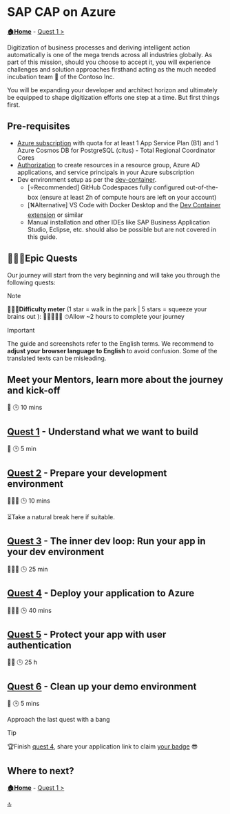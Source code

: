 # SAP CAP on Azure

**[🏠Home](../README.md)** - [ Quest 1 >](student/quest1.md)

Digitization of business processes and deriving intelligent action automatically is one of the mega trends across all industries globally. As part of this mission, should you choose to accept it, you will experience challenges and solution approaches firsthand acting as the much needed incubation team 🐣 of the Contoso Inc.

You will be expanding your developer and architect horizon and ultimately be equipped to shape digitization efforts one step at a time. But first things first.

## Pre-requisites

- [Azure subscription](https://azure.microsoft.com/free/) with quota for at least 1 App Service Plan (B1) and 1 Azure Cosmos DB for PostgreSQL (citus) - Total Regional Coordinator Cores
- [Authorization](https://learn.microsoft.com/entra/identity-platform/howto-create-service-principal-portal) to create resources in a resource group, Azure AD applications, and service principals in your Azure subscription
- Dev environment setup as per the [dev-container](https://github.com/Azure-Samples/app-service-javascript-sap-cap-quickstart/blob/main/.devcontainer/devcontainer.json).
  - [⭐Recommended] GitHub Codespaces fully configured out-of-the-box (ensure at least 2h of compute hours are left on your account)
  - [⛕Alternative] VS Code with Docker Desktop and the [Dev Container extension](https://marketplace.visualstudio.com/items?itemName=ms-vscode-remote.remote-containers) or similar
  - Manual installation and other IDEs like SAP Business Application Studio, Eclipse, etc. should also be possible but are not covered in this guide.

## 🧙🏾‍♀️Epic Quests

Our journey will start from the very beginning and will take you through the following quests:

> [!NOTE]
>🏋🏽‍♂️**Difficulty meter** (1 star = walk in the park | 5 stars = squeeze your brains out ): 🌟🌟🌟🌟🌟
>⏱Allow ~2 hours to complete your journey

> [!IMPORTANT]
>The guide and screenshots refer to the English terms. We recommend to **adjust your browser language to English** to avoid confusion. Some of the translated texts can be misleading.

## Meet your Mentors, learn more about the journey and kick-off

🌟
🕒 10 mins

## [Quest 1](student/quest1.md) - Understand what we want to build

🌟
🕒 5 min

## [Quest 2](student/quest2.md) - Prepare your development environment

🌟🌟🌟
🕒 10 mins

⏳Take a natural break here if suitable.

## [Quest 3](student/quest3.md) - The inner dev loop: Run your app in your dev environment

🌟🌟🌟
🕒 25 min

## [Quest 4](student/quest4.md) - Deploy your application to Azure

🌟🌟🌟
🕒 40 mins

## [Quest 5](student/quest5.md) - Protect your app with user authentication

🌟🌟
🕒 25 h

## [Quest 6](student/quest6.md) - Clean up your demo environment

🌟
🕒 5 mins

Approach the last quest with a bang

> [!TIP]
>🏆Finish [quest 4](student/quest4.md), share your application link to claim [your badge](https://webhostingforconverter.z16.web.core.windows.net/claim-reward.html) 😎

## Where to next?

**[🏠Home](../README.md)** - [ Quest 1 >](student/quest1.md)

[🔝](#)